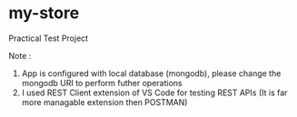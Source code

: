 # my-store
Practical Test Project

Note : 
1. App is configured with local database (mongodb), please change the mongodb URI to perform futher operations
2. I used REST Client extension of VS Code for testing REST APIs (It is far more managable extension then POSTMAN)





